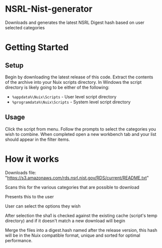 # NSRL-Nist-generator
Downloads and generates the latest NSRL Digest hash based on user selected categories

# Getting Started

## Setup

Begin by downloading the latest release of this code.  Extract the contents of the archive into your Nuix scripts directory.  In Windows the script directory is likely going to be either of the following:

- `%appdata%\Nuix\Scripts` - User level script directory
- `%programdata%\Nuix\Scripts` - System level script directory

## Usage

Click the script from menu. Follow the prompts to select the categories you wish to combine. When completed open a new workbench tab and your list should appear in the filter items.

# How it works
Downloads file:
"https://s3.amazonaws.com/rds.nsrl.nist.gov/RDS/current/README.txt"

Scans this for the various categories that are possible to download

Presents this to the user

User can select the options they wish

After selection the sha1 is checked against the existing cache (script's temp directory) and if it doesn't match a new download will begin

Merge the files into a digest.hash named after the release version, this hash will be in the Nuix compatible format, unique and sorted for optimal performance.
